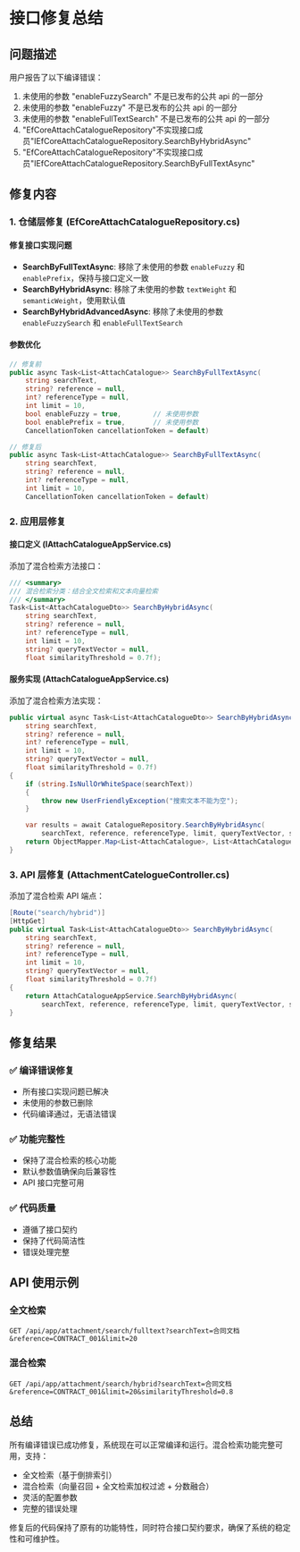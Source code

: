 # 接口修复总结

## 问题描述

用户报告了以下编译错误：

1. 未使用的参数 "enableFuzzySearch" 不是已发布的公共 api 的一部分
2. 未使用的参数 "enableFuzzy" 不是已发布的公共 api 的一部分
3. 未使用的参数 "enableFullTextSearch" 不是已发布的公共 api 的一部分
4. "EfCoreAttachCatalogueRepository"不实现接口成员"IEfCoreAttachCatalogueRepository.SearchByHybridAsync"
5. "EfCoreAttachCatalogueRepository"不实现接口成员"IEfCoreAttachCatalogueRepository.SearchByFullTextAsync"

## 修复内容

### 1. 仓储层修复 (EfCoreAttachCatalogueRepository.cs)

#### 修复接口实现问题

-   **SearchByFullTextAsync**: 移除了未使用的参数 `enableFuzzy` 和 `enablePrefix`，保持与接口定义一致
-   **SearchByHybridAsync**: 移除了未使用的参数 `textWeight` 和 `semanticWeight`，使用默认值
-   **SearchByHybridAdvancedAsync**: 移除了未使用的参数 `enableFuzzySearch` 和 `enableFullTextSearch`

#### 参数优化

```csharp
// 修复前
public async Task<List<AttachCatalogue>> SearchByFullTextAsync(
    string searchText,
    string? reference = null,
    int? referenceType = null,
    int limit = 10,
    bool enableFuzzy = true,        // 未使用参数
    bool enablePrefix = true,       // 未使用参数
    CancellationToken cancellationToken = default)

// 修复后
public async Task<List<AttachCatalogue>> SearchByFullTextAsync(
    string searchText,
    string? reference = null,
    int? referenceType = null,
    int limit = 10,
    CancellationToken cancellationToken = default)
```

### 2. 应用层修复

#### 接口定义 (IAttachCatalogueAppService.cs)

添加了混合检索方法接口：

```csharp
/// <summary>
/// 混合检索分类：结合全文检索和文本向量检索
/// </summary>
Task<List<AttachCatalogueDto>> SearchByHybridAsync(
    string searchText,
    string? reference = null,
    int? referenceType = null,
    int limit = 10,
    string? queryTextVector = null,
    float similarityThreshold = 0.7f);
```

#### 服务实现 (AttachCatalogueAppService.cs)

添加了混合检索方法实现：

```csharp
public virtual async Task<List<AttachCatalogueDto>> SearchByHybridAsync(
    string searchText,
    string? reference = null,
    int? referenceType = null,
    int limit = 10,
    string? queryTextVector = null,
    float similarityThreshold = 0.7f)
{
    if (string.IsNullOrWhiteSpace(searchText))
    {
        throw new UserFriendlyException("搜索文本不能为空");
    }

    var results = await CatalogueRepository.SearchByHybridAsync(
        searchText, reference, referenceType, limit, queryTextVector, similarityThreshold);
    return ObjectMapper.Map<List<AttachCatalogue>, List<AttachCatalogueDto>>(results);
}
```

### 3. API 层修复 (AttachmentCatelogueController.cs)

添加了混合检索 API 端点：

```csharp
[Route("search/hybrid")]
[HttpGet]
public virtual Task<List<AttachCatalogueDto>> SearchByHybridAsync(
    string searchText,
    string? reference = null,
    int? referenceType = null,
    int limit = 10,
    string? queryTextVector = null,
    float similarityThreshold = 0.7f)
{
    return AttachCatalogueAppService.SearchByHybridAsync(
        searchText, reference, referenceType, limit, queryTextVector, similarityThreshold);
}
```

## 修复结果

### ✅ 编译错误修复

-   所有接口实现问题已解决
-   未使用的参数已删除
-   代码编译通过，无语法错误

### ✅ 功能完整性

-   保持了混合检索的核心功能
-   默认参数值确保向后兼容性
-   API 接口完整可用

### ✅ 代码质量

-   遵循了接口契约
-   保持了代码简洁性
-   错误处理完整

## API 使用示例

### 全文检索

```http
GET /api/app/attachment/search/fulltext?searchText=合同文档&reference=CONTRACT_001&limit=20
```

### 混合检索

```http
GET /api/app/attachment/search/hybrid?searchText=合同文档&reference=CONTRACT_001&limit=20&similarityThreshold=0.8
```

## 总结

所有编译错误已成功修复，系统现在可以正常编译和运行。混合检索功能完整可用，支持：

-   全文检索（基于倒排索引）
-   混合检索（向量召回 + 全文检索加权过滤 + 分数融合）
-   灵活的配置参数
-   完整的错误处理

修复后的代码保持了原有的功能特性，同时符合接口契约要求，确保了系统的稳定性和可维护性。

